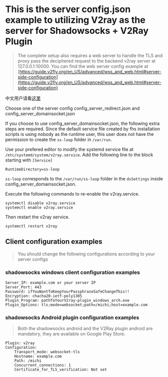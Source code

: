 # This is the server config.json example to utilizing V2ray as the server for Shadowsocks + V2Ray Plugin

> The complete setup also requires a web server to handle the TLS and proxy pass the deciphered request to the backend v2ray server at 127.0.0.1:10000.
> You can find the web server config example at [https://guide.v2fly.org/en_US/advanced/wss_and_web.html#server-side-configuration](https://guide.v2fly.org/en_US/advanced/wss_and_web.html#server-side-configuration)

中文用户请看[这里](./README-CN.md)

Choose one of the server config config_server_redirect.json and config_server_domainsocket.json

If you choose to use config_server_domainsocket.json, the following extra steps are required. Since the default service file created by fhs installation scripts is using nobody as the runtime user, this user does not have the permission to create the `ss-loop` folder in `/var/run`.

Use your prefered editor to modify the systemd service file at `/etc/systemd/system/v2ray.service`.
Add the following line to the block starting with `[Service]`

```properties
RuntimeDirectory=ss-loop 
```

`ss-loop` corresponds to the `/var/run/ss-loop` folder in the `dsSettings` inside config_server_domainsocket.json.

Execute the following commands to re-enable the v2ray.service.

```shell
systemctl disable v2ray.service
systemctl enable v2ray.service
```

Then restart the v2ray service.

```shell
systemctl restart v2ray
```

## Client configuration examples

> You should change the following configurations according to your server configs

### shadowsocks windows client configuration examples

```properties
Server_IP: example.com or your server IP
Server_Port: 443
Password: ifYouWantToKeepYourPassphraseSafeChangeThis!!
Encryption: chacha20-ietf-poly1305
Plugin_Program: pathToYourV2ray-plugin_windows_arch.exe
Plugin_Options: tls;mode=websocket;path=/michi;host=example.com
```

### shadowsocks Android plugin configuration examples

> Both the shadowsocks android and the V2Ray plugin android are mandatory, they are available on Google Play Store.

```properties
Plugin: v2ray
Configuration:
    Transport_mode: websocket-tls
    Hostname: example.com
    Path: /michi
    Concurrent_connections: 1
    Certificate_for_TLS_verification: Not set
```
